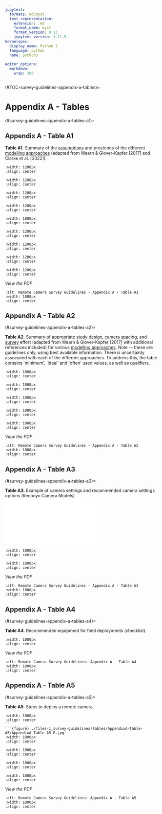 ```yaml
---
jupytext:
  formats: md:myst
  text_representation:
    extension: .md
    format_name: myst
    format_version: 0.13
    jupytext_version: 1.11.5
kernelspec:
  display_name: Python 3
  language: python
  name: python3
  
editor_options: 
  markdown: 
    wrap: 300
---
```

(#TOC-survey-guidelines-appendix-a-tables)=
# Appendix A - Tables

(#survey-guidelines-appendix-a-tables-a1)=

## Appendix A - Table A1

**Table A1**. Summary of the [assumptions](#Mods_Modelling_assumption) and pros/cons of the different [modelling approaches](#Mods_Modelling_approach) (adapted from Wearn & Glover-Kapfer [2017] and Clarke et al. [2022]).
```{figure} ./files-1_survey-guidelines/tables/AppendixA-Table-A1/AppendixA-Table-A1-A.jpg
:width: 1200px
:align: center
```
```{figure} ./files-1_survey-guidelines/tables/AppendixA-Table-A1/AppendixA-Table-A1-B.jpg
:width: 1200px
:align: center
```
```{figure} ./files-1_survey-guidelines/tables/AppendixA-Table-A1/AppendixA-Table-A1-C.jpg
:width: 1200px
:align: center
```
```{figure} ./files-1_survey-guidelines/tables/AppendixA-Table-A1/AppendixA-Table-A1-D.jpg
:width: 1200px
:align: center
```
```{figure} ./files-1_survey-guidelines/tables/AppendixA-Table-A1/AppendixA-Table-A1-E.jpg
:width: 1000px
:align: center
```
```{figure} ./files-1_survey-guidelines/tables/AppendixA-Table-A1/AppendixA-Table-A1-F.jpg
:width: 1200px
:align: center
```
```{figure} ./files-1_survey-guidelines/tables/AppendixA-Table-A1/AppendixA-Table-A1-G.jpg
:width: 1200px
:align: center
```
```{figure} ./files-1_survey-guidelines/tables/AppendixA-Table-A1/AppendixA-Table-A1-H.jpg
:width: 1200px
:align: center
```
```{figure} ./files-1_survey-guidelines/tables/AppendixA-Table-A1/AppendixA-Table-A1-I.jpg
:width: 1200px
:align: center
```
*View the PDF*
```{figure} ./files-1_survey-guidelines/tables/AppendixA-Table-A1/AppendixA-Table-A1.jpg
:alt: Remote Camera Survey Guidelines - Appendix A - Table A1
:width: 1000px
:align: center
```

## Appendix A - Table A2

(#survey-guidelines-appendix-a-tables-a2)=

**Table A2.** Summary of appropriate [study design](#survey), [camera spacing](#Camera_spacing), and [survey](#survey) effort (adapted from Wearn & Glover-Kapfer [2017] with additional references included) for various [modelling approaches](#Mods_Modelling_approach). Note -- these are guidelines only, using best available information. There is uncertainty associated with each of the different approaches. To address this, the table contains 'minimum', 'ideal' and 'often' used values, as well as qualifiers.

```{figure} ./files-1_survey-guidelines/tables/AppendixA-Table-A2/AppendixA-Table-A2-A.jpg
:width: 1000px
:align: center
```
```{figure} ./files-1_survey-guidelines/tables/AppendixA-Table-A2/AppendixA-Table-A2-B.jpg
:width: 1000px
:align: center
```
```{figure} ./files-1_survey-guidelines/tables/AppendixA-Table-A2/AppendixA-Table-A2-C.jpg
:width: 1000px
:align: center
```
```{figure} ./files-1_survey-guidelines/tables/AppendixA-Table-A2/AppendixA-Table-A2-D.jpg
:width: 1000px
:align: center
```
```{figure} ./files-1_survey-guidelines/tables/AppendixA-Table-A2/AppendixA-Table-A2-E.jpg
:width: 1000px
:align: center
```
*View the PDF*
```{figure} ./files-1_survey-guidelines/tables/AppendixA-Table-A2/AppendixA-Table-A2.pdf
:alt: Remote Camera Survey Guidelines - Appendix A - Table A2
:width: 1000px
:align: center
```




## Appendix A - Table A3

(#survey-guidelines-appendix-a-tables-a3)=

**Table A3.** Example of camera settings and recommended camera settings options (Reconyx Camera Models).
![](_files/tables/AppendixA-Table-A3.pdf)

```{figure} ./files-1_survey-guidelines/tables/AppendixA-Table-A3/AppendixA-Table-A3-A.jpg
:width: 1000px
:align: center
```
```{figure} ./files-1_survey-guidelines/tables/AppendixA-Table-A3/AppendixA-Table-A3-B.jpg
:width: 1000px
:align: center
```
*View the PDF*
```{figure} ./files-1_survey-guidelines/tables/AppendixA-Table-A3/AppendixA-Table-A3.pdf
:alt: Remote Camera Survey Guidelines - Appendix A - Table A3
:width: 1000px
:align: center
```

## Appendix A - Table A4

(#survey-guidelines-appendix-a-tables-a4)=

**Table A4.** Recommended equipment for field deployments (checklist).
```{figure} ./files-1_survey-guidelines/tables/AppendixA-Table-A4/AppendixA-Table-A4.jpg
:width: 1000px
:align: center
```
*View the PDF*
```{figure} ./files-1_survey-guidelines/tables/AppendixA-Table-A4/AppendixA-Table-A4.pdf
:alt: Remote Camera Survey Guidelines: Appendix A - Table A4
:width: 1000px
:align: center
```




## Appendix A - Table A5

(#survey-guidelines-appendix-a-tables-a5)=

**Table A5.** Steps to deploy a remote camera.
```{figure} ./files-1_survey-guidelines/tables/AppendixA-Table-A5/AppendixA-Table-A5-A.jpg
:width: 1000px
:align: center
``
```{figure} ./files-1_survey-guidelines/tables/AppendixA-Table-A5/AppendixA-Table-A5-B.jpg
:width: 1000px
:align: center
```
```{figure} ./files-1_survey-guidelines/tables/AppendixA-Table-A5/AppendixA-Table-A5-C.jpg
:width: 1000px
:align: center
```
```{figure} ./files-1_survey-guidelines/tables/AppendixA-Table-A5/AppendixA-Table-A5-D.jpg
:width: 1000px
:align: center
```
```{figure} ./files-1_survey-guidelines/tables/AppendixA-Table-A5/AppendixA-Table-A5-E.jpg
:width: 1000px
:align: center
```

*View the PDF*
```{figure} ./files-1_survey-guidelines/tables/AppendixA-Table-A5/AppendixA-Table-A5.pdf
:alt: Remote Camera Survey Guidelines: Appendix A - Table A5
:width: 1000px
:align: center
```
